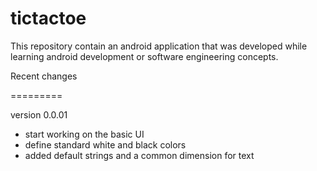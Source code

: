 tictactoe
=========

This repository contain an android application that was developed while learning android development or software engineering concepts. 


Recent changes

=========

version 0.0.01

- start working on the basic UI
- define standard white and black colors
- added default strings and a common dimension for text
